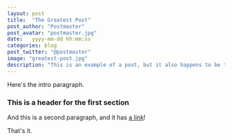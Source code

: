 ```yaml
---
layout: post
title:  "The Greatest Post"
post_author: "Postmaster"
post_avatar: "postmaster.jpg"
date:   yyyy-mm-dd hh:mm:ss
categories: blog
post_twitter: "@postmaster"
image: "greatest-post.jpg"
description: "This is an example of a post, but it also happens to be the greatest post."
---
```


Here's the intro paragraph.

### This is a header for the first section

And this is a second paragraph, and it has [a link](#)!

That's it.
